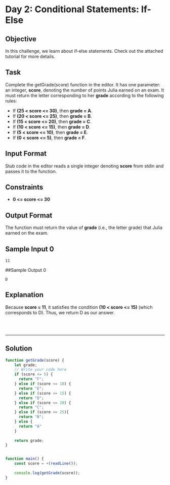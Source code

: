# Day 2: Conditional Statements: If-Else
## Objective

In this challenge, we learn about if-else statements. Check out the attached tutorial for more details.


## Task

Complete the getGrade(score) function in the editor. It has one parameter: an integer, **score**, denoting the number of points Julia earned on an exam. It must return the letter corresponding to her **grade** according to the following rules:

- If **\(25 < score <= 30\)**, then **grade = A**.
- If **\(20 < score <= 25\)**, then **grade = B**.
- If **\(15 < score <= 20\)**, then **grade = C**.
- If **\(10 < score <= 15\)**, then **grade = D**.
- If **\(5 < score <= 10\)**, then **grade = E**.
- If **\(0 < score <= 5\)**, then **grade = F**.


## Input Format

Stub code in the editor reads a single integer denoting **score** from stdin and passes it to the function.


## Constraints
- **0 <= score <= 30**


## Output Format

The function must return the value of **grade** (i.e., the letter grade) that Julia earned on the exam.


## Sample Input 0

```
11
```


##Sample Output 0

```
D
```


## Explanation

Because **score = 11**, it satisfies the condition **\(10 < score <= 15\)** (which corresponds to D). Thus, we return D as our answer.

<br/>
<br/>

---
## Solution

```javascript
function getGrade(score) {
    let grade;
    // Write your code here
    if (score <= 5) {
      return "F";
    } else if (score <= 10) {
      return "E";
    } else if (score <= 15) {
      return "D";
    } else if (score <= 20) {
      return "C";
    } else if (score <= 25){
      return "B";
    } else {
      return "A"
    }
    
    return grade;
}


function main() {
    const score = +(readLine());
    
    console.log(getGrade(score));
}
```
